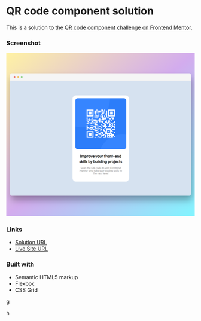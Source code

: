 # QR code component solution

This is a solution to the [QR code component challenge on Frontend Mentor](https://www.frontendmentor.io/challenges/qr-code-component-iux_sIO_H).

### Screenshot

![Desktop Preview](./Screenshot_desktop.png)
### Links

- [Solution URL](https://www.frontendmentor.io/solutions/qr-code-component-using-both-flexbox-and-grid-layout-TCoNEVXJ5g)
- [Live Site URL](https://rtlsalazar.github.io/card-layout--qr-component/dist/index.html)

### Built with

- Semantic HTML5 markup
- Flexbox
- CSS Grid

g

h
